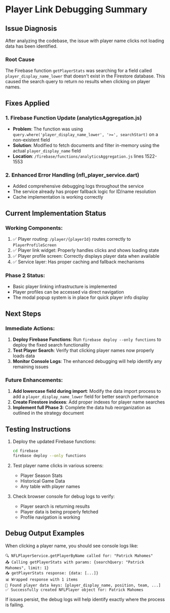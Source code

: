 # Player Link Debugging Summary

## Issue Diagnosis
After analyzing the codebase, the issue with player name clicks not loading data has been identified.

### Root Cause
The Firebase function `getPlayerStats` was searching for a field called `player_display_name_lower` that doesn't exist in the Firestore database. This caused the search query to return no results when clicking on player names.

## Fixes Applied

### 1. Firebase Function Update (analyticsAggregation.js)
- **Problem**: The function was using `query.where('player_display_name_lower', '>=', searchStart)` on a non-existent field
- **Solution**: Modified to fetch documents and filter in-memory using the actual `player_display_name` field
- **Location**: `/firebase/functions/analyticsAggregation.js` lines 1522-1553

### 2. Enhanced Error Handling (nfl_player_service.dart)
- Added comprehensive debugging logs throughout the service
- The service already has proper fallback logic for ID/name resolution
- Cache implementation is working correctly

## Current Implementation Status

### Working Components:
1. ✅ Player routing: `/player/{playerId}` routes correctly to `PlayerProfileScreen`
2. ✅ Player link widget: Properly handles clicks and shows loading state
3. ✅ Player profile screen: Correctly displays player data when available
4. ✅ Service layer: Has proper caching and fallback mechanisms

### Phase 2 Status:
- Basic player linking infrastructure is implemented
- Player profiles can be accessed via direct navigation
- The modal popup system is in place for quick player info display

## Next Steps

### Immediate Actions:
1. **Deploy Firebase Functions**: Run `firebase deploy --only functions` to deploy the fixed search functionality
2. **Test Player Search**: Verify that clicking player names now properly loads data
3. **Monitor Console Logs**: The enhanced debugging will help identify any remaining issues

### Future Enhancements:
1. **Add lowercase field during import**: Modify the data import process to add a `player_display_name_lower` field for better search performance
2. **Create Firestore indexes**: Add proper indexes for player name searches
3. **Implement full Phase 3**: Complete the data hub reorganization as outlined in the strategy document

## Testing Instructions

1. Deploy the updated Firebase functions:
   ```bash
   cd firebase
   firebase deploy --only functions
   ```

2. Test player name clicks in various screens:
   - Player Season Stats
   - Historical Game Data
   - Any table with player names

3. Check browser console for debug logs to verify:
   - Player search is returning results
   - Player data is being properly fetched
   - Profile navigation is working

## Debug Output Examples

When clicking a player name, you should see console logs like:
```
🔍 NFLPlayerService.getPlayerByName called for: "Patrick Mahomes"
📤 Calling getPlayerStats with params: {searchQuery: "Patrick Mahomes", limit: 1}
📥 getPlayerStats response: {data: [...]}
📊 Wrapped response with 1 items
👤 Found player data keys: [player_display_name, position, team, ...]
✅ Successfully created NFLPlayer object for: Patrick Mahomes
```

If issues persist, the debug logs will help identify exactly where the process is failing.